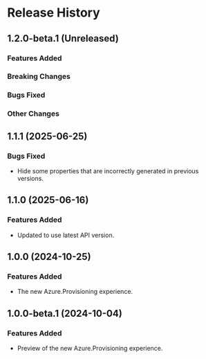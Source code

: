 # Release History

## 1.2.0-beta.1 (Unreleased)

### Features Added

### Breaking Changes

### Bugs Fixed

### Other Changes

## 1.1.1 (2025-06-25)

### Bugs Fixed

- Hide some properties that are incorrectly generated in previous versions.

## 1.1.0 (2025-06-16)

### Features Added

- Updated to use latest API version.

## 1.0.0 (2024-10-25)

### Features Added

- The new Azure.Provisioning experience.

## 1.0.0-beta.1 (2024-10-04)

### Features Added

- Preview of the new Azure.Provisioning experience.
